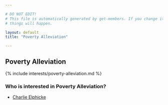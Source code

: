 ```yaml
---

# DO NOT EDIT!
# This file is automatically generated by get-members. If you change it, bad
# things will happen.

layout: default
title: "Poverty Alleviation"

---
```


## Poverty Alleviation

{% include interests/poverty-alleviation.md %}

### Who is interested in Poverty Alleviation?


* [Charlie Elphicke](/members/charlie-elphicke.html)
